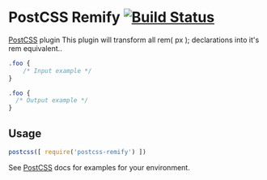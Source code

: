 # PostCSS Remify [![Build Status][ci-img]][ci]

[PostCSS] plugin This plugin will transform all rem( px ); declarations into it's rem equivalent..

[PostCSS]: https://github.com/postcss/postcss
[ci-img]:  https://travis-ci.org/EduardoRT/postcss-remify.svg
[ci]:      https://travis-ci.org/EduardoRT/postcss-remify

```css
.foo {
    /* Input example */
}
```

```css
.foo {
  /* Output example */
}
```

## Usage

```js
postcss([ require('postcss-remify') ])
```

See [PostCSS] docs for examples for your environment.
